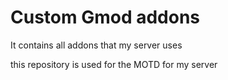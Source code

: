 # Custom Gmod addons
It contains all addons that my server uses


this repository is used for the MOTD for my server
